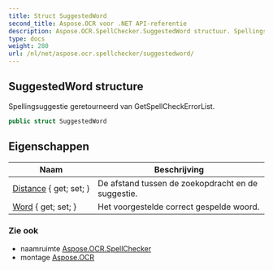 ```yaml
---
title: Struct SuggestedWord
second_title: Aspose.OCR voor .NET API-referentie
description: Aspose.OCR.SpellChecker.SuggestedWord structuur. Spellingsuggestie geretourneerd van GetSpellCheckErrorList.
type: docs
weight: 280
url: /nl/net/aspose.ocr.spellchecker/suggestedword/
---
```

## SuggestedWord structure

Spellingsuggestie geretourneerd van GetSpellCheckErrorList.

```csharp
public struct SuggestedWord
```

## Eigenschappen

| Naam | Beschrijving |
| --- | --- |
| [Distance](../../aspose.ocr.spellchecker/suggestedword/distance/) { get; set; } | De afstand tussen de zoekopdracht en de suggestie. |
| [Word](../../aspose.ocr.spellchecker/suggestedword/word/) { get; set; } | Het voorgestelde correct gespelde woord. |

### Zie ook

* naamruimte [Aspose.OCR.SpellChecker](../../aspose.ocr.spellchecker/)
* montage [Aspose.OCR](../../)


